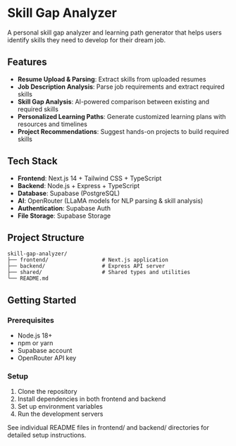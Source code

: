 # Skill Gap Analyzer

A personal skill gap analyzer and learning path generator that helps users identify skills they need to develop for their dream job.

## Features

- **Resume Upload & Parsing**: Extract skills from uploaded resumes
- **Job Description Analysis**: Parse job requirements and extract required skills
- **Skill Gap Analysis**: AI-powered comparison between existing and required skills
- **Personalized Learning Paths**: Generate customized learning plans with resources and timelines
- **Project Recommendations**: Suggest hands-on projects to build required skills

## Tech Stack

- **Frontend**: Next.js 14 + Tailwind CSS + TypeScript
- **Backend**: Node.js + Express + TypeScript
- **Database**: Supabase (PostgreSQL)
- **AI**: OpenRouter (LLaMA models for NLP parsing & skill analysis)
- **Authentication**: Supabase Auth
- **File Storage**: Supabase Storage

## Project Structure

```
skill-gap-analyzer/
├── frontend/                 # Next.js application
├── backend/                  # Express API server
├── shared/                   # Shared types and utilities
└── README.md
```

## Getting Started

### Prerequisites

- Node.js 18+ 
- npm or yarn
- Supabase account
- OpenRouter API key

### Setup

1. Clone the repository
2. Install dependencies in both frontend and backend
3. Set up environment variables
4. Run the development servers

See individual README files in frontend/ and backend/ directories for detailed setup instructions.
